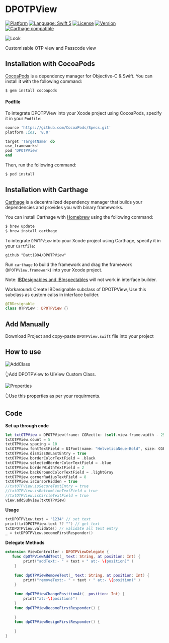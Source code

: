 # DPOTPView
[![Platform](https://img.shields.io/cocoapods/p/DPOTPView.svg?style=flat)](http://cocoapods.org/pods/DPOTPView)
[![Language: Swift 5](https://img.shields.io/badge/language-swift5-f48041.svg?style=flat-square)](https://developer.apple.com/swift)
[![License](https://img.shields.io/cocoapods/l/DPOTPView.svg?style=flat)](https://github.com/Datt1994/DPOTPView/blob/master/LICENSE)
[![Version](https://img.shields.io/cocoapods/v/DPOTPView.svg?style=flat)](http://cocoapods.org/pods/DPOTPView)
[![Carthage compatible](https://img.shields.io/badge/Carthage-compatible-4BC51D.svg?style=flat)](https://github.com/Carthage/Carthage)

![Look](https://github.com/Datt1994/DPOTPView/raw/master/Look.png)

Customisable OTP view and Passcode view

## Installation with CocoaPods

[CocoaPods](http://cocoapods.org) is a dependency manager for Objective-C & Swift. You can install it with the following command:

```bash
$ gem install cocoapods
```
#### Podfile

To integrate DPOTPView into your Xcode project using CocoaPods, specify it in your `Podfile`:

```ruby
source 'https://github.com/CocoaPods/Specs.git'
platform :ios, '8.0'

target 'TargetName' do
use_frameworks!
pod 'DPOTPView'
end
```

Then, run the following command:

```bash
$ pod install
```

## Installation with Carthage

[Carthage](https://github.com/Carthage/Carthage) is a decentralized dependency manager that builds your dependencies and provides you with binary frameworks.

You can install Carthage with [Homebrew](http://brew.sh/) using the following command:

```bash
$ brew update
$ brew install carthage
```

To integrate `DPOTPView` into your Xcode project using Carthage, specify it in your `Cartfile`:

```ogdl
github "Datt1994/DPOTPView"
```

Run `carthage` to build the framework and drag the framework (`DPOTPView.framework`) into your Xcode project.

Note: [IBDesignables and IBInspectables](https://github.com/Carthage/Carthage/issues/335) will not work in interface builder.

Workaround: Create IBDesignable subclass of DPOTPView, Use this subclass as custom calss in interface builder.
```swift
@IBDesignable
class OTPView : DPOTPView {}    
```

## Add Manually 
  
  Download Project and copy-paste `DPOTPView.swift` file into your project 

## How to use
![AddClass](https://github.com/Datt1994/DPOTPView/raw/master/Add%20Class.png)

👆Add DPOTPView to UIView Custom Class.

![Properties](https://github.com/Datt1994/DPOTPView/raw/master/Property.png)

👆Use this properties as per your requirments.

## Code

**Set up through code**
```swift
let txtOTPView = DPOTPView(frame: CGRect(x: (self.view.frame.width - 250)/2, y: txtDPOTPView.frame.origin.y + 50, width: 250, height: 60))
txtOTPView.count = 5
txtOTPView.spacing = 10
txtOTPView.fontTextField = UIFont(name: "HelveticaNeue-Bold", size: CGFloat(25.0))!
txtOTPView.dismissOnLastEntry = true
txtOTPView.borderColorTextField = .black
txtOTPView.selectedBorderColorTextField = .blue
txtOTPView.borderWidthTextField = 2
txtOTPView.backGroundColorTextField = .lightGray
txtOTPView.cornerRadiusTextField = 8
txtOTPView.isCursorHidden = true
//txtOTPView.isSecureTextEntry = true
//txtOTPView.isBottomLineTextField = true
//txtOTPView.isCircleTextField = true
view.addSubview(txtOTPView)
```

**Usage**
```swift
txtDPOTPView.text = "1234" // set text
print(txtDPOTPView.text ?? "") // get text
txtDPOTPView.validate() // validate all text entry
_ = txtDPOTPView.becomeFirstResponder()
```

**Delegate Methods**
```swift
extension ViewController : DPOTPViewDelegate {
   func dpOTPViewAddText(_ text: String, at position: Int) {
        print("addText:- " + text + " at:- \(position)" )
    }
    
    func dpOTPViewRemoveText(_ text: String, at position: Int) {
        print("removeText:- " + text + " at:- \(position)" )
    }
    
    func dpOTPViewChangePositionAt(_ position: Int) {
        print("at:-\(position)")
    }
    func dpOTPViewBecomeFirstResponder() {
        
    }
    func dpOTPViewResignFirstResponder() {
        
    }
}
```
